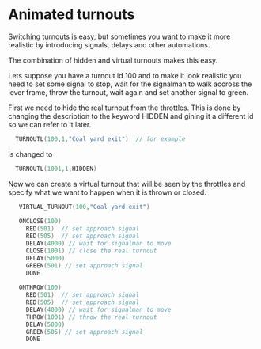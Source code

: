 # Animated turnouts 

Switching turnouts is easy, but sometimes you want to make it more realistic by introducing signals, delays and other automations.

The combination of hidden and virtual turnouts makes this easy.

Lets suppose you have a turnout id 100 and to make it look realistic you need to set some signal to stop, wait for the signalman to walk accross the lever frame, throw the turnout, wait again and set another signal to green. 

First we need to hide the real turnout from the throttles. This is done by changing the description to the keyword HIDDEN and gining it a different id so we can refer to it later.
```cpp
  TURNOUTL(100,1,"Coal yard exit")  // for example
```
  is changed to 
```cpp
  TURNOUTL(1001,1,HIDDEN) 
```
  Now we can create a virtual turnout that will be seen by the throttles and specify what we want to happen when it is thrown or closed.
```cpp
   VIRTUAL_TURNOUT(100,"Coal yard exit")
   
   ONCLOSE(100)
     RED(501)  // set approach signal
     RED(505)  // set approach signal
     DELAY(4000) // wait for signalman to move
     CLOSE(1001) // close the real turnout 
     DELAY(5000)
     GREEN(501) // set approach signal
     DONE
   
   ONTHROW(100)
     RED(501)  // set approach signal
     RED(505)  // set approach signal
     DELAY(4000) // wait for signalman to move
     THROW(1001) // throw the real turnout 
     DELAY(5000)
     GREEN(505) // set approach signal
     DONE
```
   
